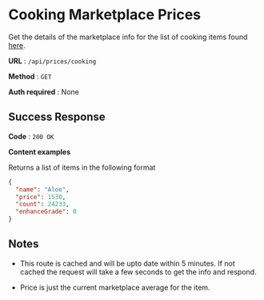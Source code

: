 # Cooking Marketplace Prices

Get the details of the marketplace info for the list of cooking items found [here](../../Ingredients/Cooking.json).

**URL** : `/api/prices/cooking`

**Method** : `GET`

**Auth required** : None

## Success Response

**Code** : `200 OK`

**Content examples**

Returns a list of items in the following format

```json
{
  "name": "Aloe",
  "price": 1530,
  "count": 24233,
  "enhanceGrade": 0
}
```

## Notes

- This route is cached and will be upto date within 5 minutes. If not cached the request will take a few seconds to get the info and respond.

- Price is just the current marketplace average for the item.
